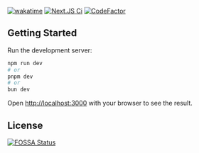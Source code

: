 [![wakatime](https://wakatime.com/badge/user/49ee5b93-5588-4f44-a2a6-bceec1836f4a/project/aadc07a6-1d7d-4c41-989f-344ca0462657.svg)](https://wakatime.com/badge/user/49ee5b93-5588-4f44-a2a6-bceec1836f4a/project/aadc07a6-1d7d-4c41-989f-344ca0462657)
[![Next.JS Ci](https://github.com/JonasFranke/Landingpage/actions/workflows/nextCi.yml/badge.svg?branch=master)](https://github.com/JonasFranke/Landingpage/actions/workflows/nextCi.yml) [![CodeFactor](https://www.codefactor.io/repository/github/jonasfranke/landingpage/badge)](https://www.codefactor.io/repository/github/jonasfranke/landingpage)

## Getting Started

Run the development server:

```bash
npm run dev
# or
pnpm dev
# or
bun dev
```

Open [http://localhost:3000](http://localhost:3000) with your browser to see the result.

## License

[![FOSSA Status](https://app.fossa.com/api/projects/git%2Bgithub.com%2FJonasFranke%2FLandingpage.svg?type=large)](https://app.fossa.com/projects/git%2Bgithub.com%2FJonasFranke%2FLandingpage?ref=badge_large)
